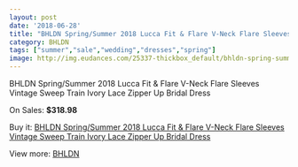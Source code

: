 ```yaml
---
layout: post
date: '2018-06-28'
title: "BHLDN Spring/Summer 2018 Lucca Fit & Flare V-Neck Flare Sleeves Vintage Sweep Train Ivory Lace Zipper Up Bridal Dress"
category: BHLDN
tags: ["summer","sale","wedding","dresses","spring"]
image: http://img.eudances.com/25337-thickbox_default/bhldn-spring-summer-2018-lucca-fit-flare-v-neck-flare-sleeves-vintage-sweep-train-ivory-lace-zipper-up-bridal-dress.jpg
---
```

BHLDN Spring/Summer 2018 Lucca Fit & Flare V-Neck Flare Sleeves Vintage Sweep Train Ivory Lace Zipper Up Bridal Dress

On Sales: **$318.98**
<a href="https://www.eudances.com/en/bhldn/8402-bhldn-spring-summer-2018-lucca-fit-flare-v-neck-flare-sleeves-vintage-sweep-train-ivory-lace-zipper-up-bridal-dress.html"><amp-img layout="responsive" width="600" height="600" src="//img.eudances.com/25337-thickbox_default/bhldn-spring-summer-2018-lucca-fit-flare-v-neck-flare-sleeves-vintage-sweep-train-ivory-lace-zipper-up-bridal-dress.jpg" alt="BHLDN Spring/Summer 2018 Lucca Fit & Flare V-Neck Flare Sleeves Vintage Sweep Train Ivory Lace Zipper Up Bridal Dress 0" /></a>
<a href="https://www.eudances.com/en/bhldn/8402-bhldn-spring-summer-2018-lucca-fit-flare-v-neck-flare-sleeves-vintage-sweep-train-ivory-lace-zipper-up-bridal-dress.html"><amp-img layout="responsive" width="600" height="600" src="//img.eudances.com/25344-thickbox_default/bhldn-spring-summer-2018-lucca-fit-flare-v-neck-flare-sleeves-vintage-sweep-train-ivory-lace-zipper-up-bridal-dress.jpg" alt="BHLDN Spring/Summer 2018 Lucca Fit & Flare V-Neck Flare Sleeves Vintage Sweep Train Ivory Lace Zipper Up Bridal Dress 1" /></a>
<a href="https://www.eudances.com/en/bhldn/8402-bhldn-spring-summer-2018-lucca-fit-flare-v-neck-flare-sleeves-vintage-sweep-train-ivory-lace-zipper-up-bridal-dress.html"><amp-img layout="responsive" width="600" height="600" src="//img.eudances.com/25343-thickbox_default/bhldn-spring-summer-2018-lucca-fit-flare-v-neck-flare-sleeves-vintage-sweep-train-ivory-lace-zipper-up-bridal-dress.jpg" alt="BHLDN Spring/Summer 2018 Lucca Fit & Flare V-Neck Flare Sleeves Vintage Sweep Train Ivory Lace Zipper Up Bridal Dress 2" /></a>
<a href="https://www.eudances.com/en/bhldn/8402-bhldn-spring-summer-2018-lucca-fit-flare-v-neck-flare-sleeves-vintage-sweep-train-ivory-lace-zipper-up-bridal-dress.html"><amp-img layout="responsive" width="600" height="600" src="//img.eudances.com/25342-thickbox_default/bhldn-spring-summer-2018-lucca-fit-flare-v-neck-flare-sleeves-vintage-sweep-train-ivory-lace-zipper-up-bridal-dress.jpg" alt="BHLDN Spring/Summer 2018 Lucca Fit & Flare V-Neck Flare Sleeves Vintage Sweep Train Ivory Lace Zipper Up Bridal Dress 3" /></a>
<a href="https://www.eudances.com/en/bhldn/8402-bhldn-spring-summer-2018-lucca-fit-flare-v-neck-flare-sleeves-vintage-sweep-train-ivory-lace-zipper-up-bridal-dress.html"><amp-img layout="responsive" width="600" height="600" src="//img.eudances.com/25341-thickbox_default/bhldn-spring-summer-2018-lucca-fit-flare-v-neck-flare-sleeves-vintage-sweep-train-ivory-lace-zipper-up-bridal-dress.jpg" alt="BHLDN Spring/Summer 2018 Lucca Fit & Flare V-Neck Flare Sleeves Vintage Sweep Train Ivory Lace Zipper Up Bridal Dress 4" /></a>
<a href="https://www.eudances.com/en/bhldn/8402-bhldn-spring-summer-2018-lucca-fit-flare-v-neck-flare-sleeves-vintage-sweep-train-ivory-lace-zipper-up-bridal-dress.html"><amp-img layout="responsive" width="600" height="600" src="//img.eudances.com/25340-thickbox_default/bhldn-spring-summer-2018-lucca-fit-flare-v-neck-flare-sleeves-vintage-sweep-train-ivory-lace-zipper-up-bridal-dress.jpg" alt="BHLDN Spring/Summer 2018 Lucca Fit & Flare V-Neck Flare Sleeves Vintage Sweep Train Ivory Lace Zipper Up Bridal Dress 5" /></a>
<a href="https://www.eudances.com/en/bhldn/8402-bhldn-spring-summer-2018-lucca-fit-flare-v-neck-flare-sleeves-vintage-sweep-train-ivory-lace-zipper-up-bridal-dress.html"><amp-img layout="responsive" width="600" height="600" src="//img.eudances.com/25339-thickbox_default/bhldn-spring-summer-2018-lucca-fit-flare-v-neck-flare-sleeves-vintage-sweep-train-ivory-lace-zipper-up-bridal-dress.jpg" alt="BHLDN Spring/Summer 2018 Lucca Fit & Flare V-Neck Flare Sleeves Vintage Sweep Train Ivory Lace Zipper Up Bridal Dress 6" /></a>
<a href="https://www.eudances.com/en/bhldn/8402-bhldn-spring-summer-2018-lucca-fit-flare-v-neck-flare-sleeves-vintage-sweep-train-ivory-lace-zipper-up-bridal-dress.html"><amp-img layout="responsive" width="600" height="600" src="//img.eudances.com/25338-thickbox_default/bhldn-spring-summer-2018-lucca-fit-flare-v-neck-flare-sleeves-vintage-sweep-train-ivory-lace-zipper-up-bridal-dress.jpg" alt="BHLDN Spring/Summer 2018 Lucca Fit & Flare V-Neck Flare Sleeves Vintage Sweep Train Ivory Lace Zipper Up Bridal Dress 7" /></a>

Buy it: [BHLDN Spring/Summer 2018 Lucca Fit & Flare V-Neck Flare Sleeves Vintage Sweep Train Ivory Lace Zipper Up Bridal Dress](https://www.eudances.com/en/bhldn/8402-bhldn-spring-summer-2018-lucca-fit-flare-v-neck-flare-sleeves-vintage-sweep-train-ivory-lace-zipper-up-bridal-dress.html "BHLDN Spring/Summer 2018 Lucca Fit & Flare V-Neck Flare Sleeves Vintage Sweep Train Ivory Lace Zipper Up Bridal Dress")

View more: [BHLDN](https://www.eudances.com/en/124-bhldn "BHLDN")